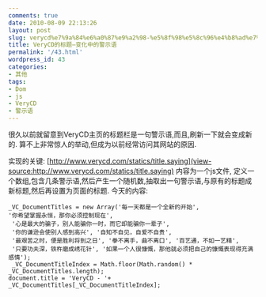 ```yaml
---
comments: true
date: 2010-08-09 22:13:26
layout: post
slug: verycd%e7%9a%84%e6%a0%87%e9%a2%98-%e5%8f%98%e5%8c%96%e4%b8%ad%e7%9a%84%e8%ad%a6%e7%a4%ba%e8%af%ad
title: VeryCD的标题–变化中的警示语
permalink: '/43.html'
wordpress_id: 43
categories:
- 其他
tags:
- Dom
- js
- VeryCD
- 警示语
---
```


很久以前就留意到VeryCD主页的标题栏是一句警示语,而且,刷新一下就会变成新的. 算不上非常惊人的举动,但成为以前经常访问其网站的原因.

实现的关键:
[http://www.verycd.com/statics/title.saying](view-source:http://www.verycd.com/statics/title.saying)
内容为一个js文件, 定义一个数组,包含几条警示语,然后产生一个随机数,抽取出一句警示语,与原有的标题成新标题,然后再设置为页面的标题.
今天的内容:

    
    
    _VC_DocumentTitles = new Array('每一天都是一个全新的开始', 
    '你希望掌握永恒，那你必须控制现在',
     '心是最大的骗子，别人能骗你一时，而它却能骗你一辈子',
     '你的谦逊会使别人感到高兴', '自知不自见，自爱不自贵',
     '最艰苦之时，便是胜利将到之日', '拳不离手，曲不离口', '百艺通，不如一艺精',
     '只要功夫深，铁杵磨成绣花针', '如果一个人很慷慨，那他就必须把自己的慷慨表现得充满感情');
     _VC_DocumentTitleIndex = Math.floor(Math.random() * _VC_DocumentTitles.length);
    document.title = 'VeryCD - '+ _VC_DocumentTitles[_VC_DocumentTitleIndex];

